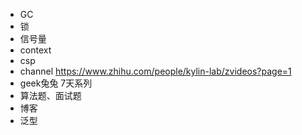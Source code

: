 * GC
* 锁
* 信号量
* context
* csp
* channel
https://www.zhihu.com/people/kylin-lab/zvideos?page=1
* geek兔兔 7天系列
* 算法题、面试题
* 博客
* 泛型
